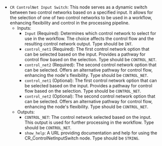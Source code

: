 - `CR ControlNet Input Switch`: This node serves as a dynamic switch between two control networks based on a specified input. It allows for the selection of one of two control networks to be used in a workflow, enhancing flexibility and control in the processing pipeline.
    - Inputs:
        - `Input` (Required): Determines which control network to select for use in the workflow. The choice affects the control flow and the resulting control network output. Type should be `INT`.
        - `control_net1` (Required): The first control network option that can be selected based on the input. Provides a pathway for control flow based on the selection. Type should be `CONTROL_NET`.
        - `control_net2` (Required): The second control network option that can be selected. Offers an alternative pathway for control flow, enhancing the node's flexibility. Type should be `CONTROL_NET`.
        - `control_net1` (Optional): The first control network option that can be selected based on the input. Provides a pathway for control flow based on the selection. Type should be `CONTROL_NET`.
        - `control_net2` (Optional): The second control network option that can be selected. Offers an alternative pathway for control flow, enhancing the node's flexibility. Type should be `CONTROL_NET`.
    - Outputs:
        - `CONTROL_NET`: The control network selected based on the input. This output is used for further processing in the workflow. Type should be `CONTROL_NET`.
        - `show_help`: A URL providing documentation and help for using the CR_ControlNetInputSwitch node. Type should be `STRING`.
